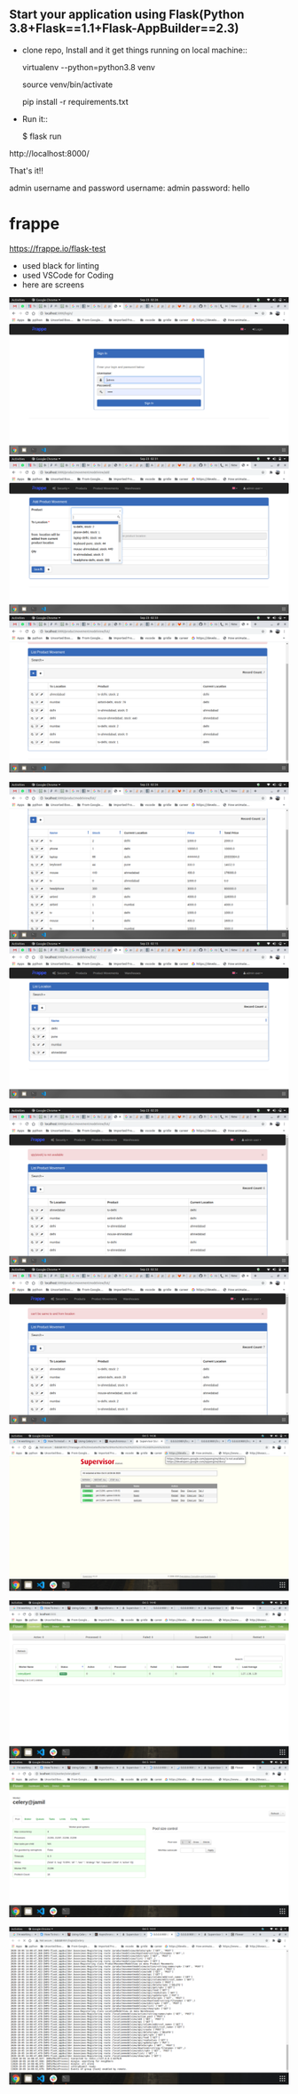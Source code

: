 Start your application using Flask(Python 3.8+Flask==1.1+Flask-AppBuilder==2.3)
--------------------------------------------------------------

- clone repo, Install and it get things running on local machine::
    
    virtualenv --python=python3.8 venv
    
    source venv/bin/activate

    pip install -r requirements.txt


- Run it::

    $ flask run


http://localhost:8000/

That's it!! 


admin  username and password
    username: admin
    password: hello


# frappe


https://frappe.io/flask-test

 - used black for linting
 - used VSCode for Coding
 - here are screens


![1](/screens/LOGIN.png)
![2](/screens/ADD_MOVEMENT.png)
![2](/screens/LIST_MOVEMENT_2.png)

![3](/screens/GRID_VIEW.png)
![4](/screens/LOCATIONS.png)

![8](/screens/STOCK_VALIDATION.png)
![9](/screens/VALIDATION_2.png)



![41](/screens/1.png)

![81](/screens/2.png)
![91](/screens/3.png)


![41](/screens/4.png)

